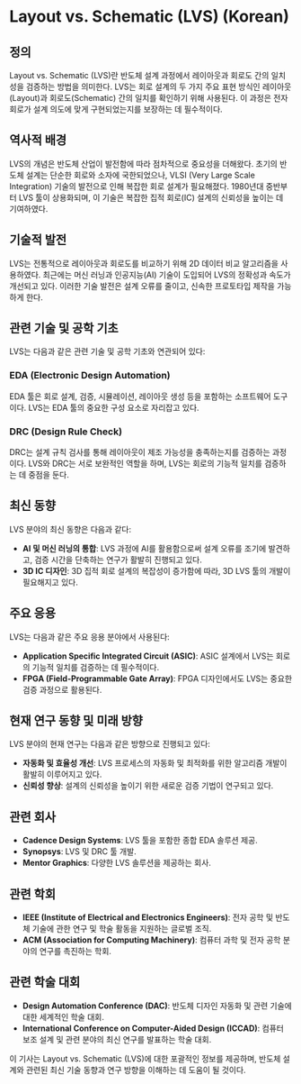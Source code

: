 # Layout vs. Schematic (LVS) (Korean)

## 정의

Layout vs. Schematic (LVS)란 반도체 설계 과정에서 레이아웃과 회로도 간의 일치성을 검증하는 방법을 의미한다. LVS는 회로 설계의 두 가지 주요 표현 방식인 레이아웃(Layout)과 회로도(Schematic) 간의 일치를 확인하기 위해 사용된다. 이 과정은 전자 회로가 설계 의도에 맞게 구현되었는지를 보장하는 데 필수적이다.

## 역사적 배경

LVS의 개념은 반도체 산업이 발전함에 따라 점차적으로 중요성을 더해왔다. 초기의 반도체 설계는 단순한 회로와 소자에 국한되었으나, VLSI (Very Large Scale Integration) 기술의 발전으로 인해 복잡한 회로 설계가 필요해졌다. 1980년대 중반부터 LVS 툴이 상용화되며, 이 기술은 복잡한 집적 회로(IC) 설계의 신뢰성을 높이는 데 기여하였다.

## 기술적 발전

LVS는 전통적으로 레이아웃과 회로도를 비교하기 위해 2D 데이터 비교 알고리즘을 사용하였다. 최근에는 머신 러닝과 인공지능(AI) 기술이 도입되어 LVS의 정확성과 속도가 개선되고 있다. 이러한 기술 발전은 설계 오류를 줄이고, 신속한 프로토타입 제작을 가능하게 한다.

## 관련 기술 및 공학 기초

LVS는 다음과 같은 관련 기술 및 공학 기초와 연관되어 있다:

### EDA (Electronic Design Automation)

EDA 툴은 회로 설계, 검증, 시뮬레이션, 레이아웃 생성 등을 포함하는 소프트웨어 도구이다. LVS는 EDA 툴의 중요한 구성 요소로 자리잡고 있다.

### DRC (Design Rule Check)

DRC는 설계 규칙 검사를 통해 레이아웃이 제조 가능성을 충족하는지를 검증하는 과정이다. LVS와 DRC는 서로 보완적인 역할을 하며, LVS는 회로의 기능적 일치를 검증하는 데 중점을 둔다.

## 최신 동향

LVS 분야의 최신 동향은 다음과 같다:

- **AI 및 머신 러닝의 통합**: LVS 과정에 AI를 활용함으로써 설계 오류를 조기에 발견하고, 검증 시간을 단축하는 연구가 활발히 진행되고 있다.
- **3D IC 디자인**: 3D 집적 회로 설계의 복잡성이 증가함에 따라, 3D LVS 툴의 개발이 필요해지고 있다.

## 주요 응용

LVS는 다음과 같은 주요 응용 분야에서 사용된다:

- **Application Specific Integrated Circuit (ASIC)**: ASIC 설계에서 LVS는 회로의 기능적 일치를 검증하는 데 필수적이다.
- **FPGA (Field-Programmable Gate Array)**: FPGA 디자인에서도 LVS는 중요한 검증 과정으로 활용된다.

## 현재 연구 동향 및 미래 방향

LVS 분야의 현재 연구는 다음과 같은 방향으로 진행되고 있다:

- **자동화 및 효율성 개선**: LVS 프로세스의 자동화 및 최적화를 위한 알고리즘 개발이 활발히 이루어지고 있다.
- **신뢰성 향상**: 설계의 신뢰성을 높이기 위한 새로운 검증 기법이 연구되고 있다.

## 관련 회사

- **Cadence Design Systems**: LVS 툴을 포함한 종합 EDA 솔루션 제공.
- **Synopsys**: LVS 및 DRC 툴 개발.
- **Mentor Graphics**: 다양한 LVS 솔루션을 제공하는 회사.

## 관련 학회

- **IEEE (Institute of Electrical and Electronics Engineers)**: 전자 공학 및 반도체 기술에 관한 연구 및 학술 활동을 지원하는 글로벌 조직.
- **ACM (Association for Computing Machinery)**: 컴퓨터 과학 및 전자 공학 분야의 연구를 촉진하는 학회.

## 관련 학술 대회

- **Design Automation Conference (DAC)**: 반도체 디자인 자동화 및 관련 기술에 대한 세계적인 학술 대회.
- **International Conference on Computer-Aided Design (ICCAD)**: 컴퓨터 보조 설계 및 관련 분야의 최신 연구를 발표하는 학술 대회. 

이 기사는 Layout vs. Schematic (LVS)에 대한 포괄적인 정보를 제공하며, 반도체 설계와 관련된 최신 기술 동향과 연구 방향을 이해하는 데 도움이 될 것이다.